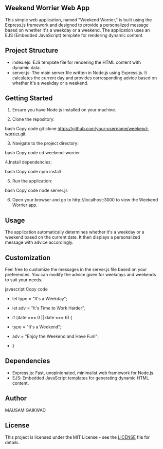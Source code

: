 ## Weekend Worrier Web App
This simple web application, named "Weekend Worrier," is built using the Express.js framework and designed to provide a personalized message based on whether it's a weekday or a weekend. The application uses an EJS (Embedded JavaScript) template for rendering dynamic content.

## Project Structure
* index.ejs: EJS template file for rendering the HTML content with dynamic data.
* server.js: The main server file written in Node.js using Express.js. It calculates the current day and provides corresponding advice based on whether it's a weekday or a weekend.

## Getting Started
1. Ensure you have Node.js installed on your machine.

2. Clone the repository:

bash
Copy code
git clone https://github.com/your-username/weekend-worrier.git

3. Navigate to the project directory:

bash
Copy code
cd weekend-worrier

4.Install dependencies:

bash
Copy code
npm install

5. Run the application:

bash
Copy code
node server.js

6. Open your browser and go to http://localhost:3000 to view the Weekend Worrier app.

## Usage
The application automatically determines whether it's a weekday or a weekend based on the current date. It then displays a personalized message with advice accordingly.

## Customization
Feel free to customize the messages in the server.js file based on your preferences. You can modify the advice given for weekdays and weekends to suit your needs.

javascript
Copy code
- let type = "It's a Weekday";
- let adv = "It's Time to Work Harder";

- if (date === 0 || date === 6) {
-    type = "It's a Weekend";
-   adv = "Enjoy the Weekend and Have Fun!";
- }

## Dependencies
* Express.js: Fast, unopinionated, minimalist web framework for Node.js.
* EJS: Embedded JavaScript templates for generating dynamic HTML content.

## Author
MAUSAM GAIKWAD

## License
This project is licensed under the MIT License - see the [LICENSE](LICENSE) file for details.
